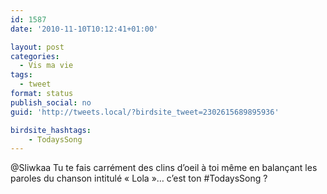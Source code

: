 ```yaml
---
id: 1587
date: '2010-11-10T10:12:41+01:00'

layout: post
categories:
  - Vis ma vie
tags:
  - tweet
format: status
publish_social: no
guid: 'http://tweets.local/?birdsite_tweet=2302615689895936'

birdsite_hashtags:
    - TodaysSong
---
```


@Sliwkaa Tu te fais carrément des clins d’oeil à toi même en balançant les paroles du chanson intitulé « Lola »… c’est ton #TodaysSong ?